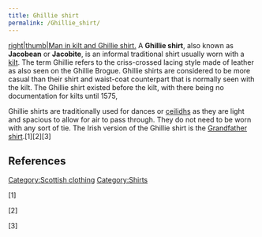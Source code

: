 ```yaml
---
title: Ghillie shirt
permalink: /Ghillie_shirt/
---
```


[right\|thumb\|Man in kilt and Ghillie
shirt.](/File:Kilt_Murray.jpg "wikilink") A **Ghillie shirt**, also
known as **Jacobean** or **Jacobite**, is an informal traditional shirt
usually worn with a [kilt](/kilt "wikilink"). The term Ghillie refers to
the criss-crossed lacing style made of leather as also seen on the
Ghillie Brogue. Ghillie shirts are considered to be more casual than
their shirt and waist-coat counterpart that is normally seen with the
kilt. The Ghillie shirt existed before the kilt, with there being no
documentation for kilts until 1575,

Ghillie shirts are traditionally used for dances or
[ceilidhs](/ceilidh "wikilink") as they are light and spacious to allow
for air to pass through. They do not need to be worn with any sort of
tie. The Irish version of the Ghillie shirt is the [Grandfather
shirt](/Grandfather_shirt "wikilink").[1][2][3]

## References

[Category:Scottish clothing](/Category:Scottish_clothing "wikilink")
[Category:Shirts](/Category:Shirts "wikilink")

[1]

[2]

[3]